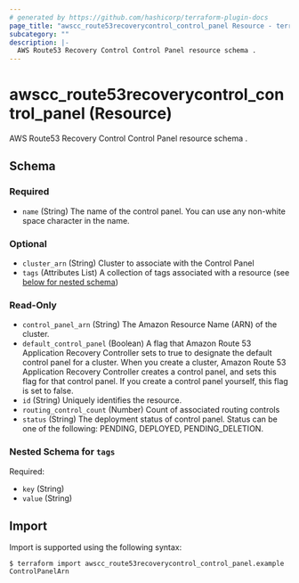 ```yaml
---
# generated by https://github.com/hashicorp/terraform-plugin-docs
page_title: "awscc_route53recoverycontrol_control_panel Resource - terraform-provider-awscc"
subcategory: ""
description: |-
  AWS Route53 Recovery Control Control Panel resource schema .
---
```


# awscc_route53recoverycontrol_control_panel (Resource)

AWS Route53 Recovery Control Control Panel resource schema .



<!-- schema generated by tfplugindocs -->
## Schema

### Required

- `name` (String) The name of the control panel. You can use any non-white space character in the name.

### Optional

- `cluster_arn` (String) Cluster to associate with the Control Panel
- `tags` (Attributes List) A collection of tags associated with a resource (see [below for nested schema](#nestedatt--tags))

### Read-Only

- `control_panel_arn` (String) The Amazon Resource Name (ARN) of the cluster.
- `default_control_panel` (Boolean) A flag that Amazon Route 53 Application Recovery Controller sets to true to designate the default control panel for a cluster. When you create a cluster, Amazon Route 53 Application Recovery Controller creates a control panel, and sets this flag for that control panel. If you create a control panel yourself, this flag is set to false.
- `id` (String) Uniquely identifies the resource.
- `routing_control_count` (Number) Count of associated routing controls
- `status` (String) The deployment status of control panel. Status can be one of the following: PENDING, DEPLOYED, PENDING_DELETION.

<a id="nestedatt--tags"></a>
### Nested Schema for `tags`

Required:

- `key` (String)
- `value` (String)

## Import

Import is supported using the following syntax:

```shell
$ terraform import awscc_route53recoverycontrol_control_panel.example ControlPanelArn
```
